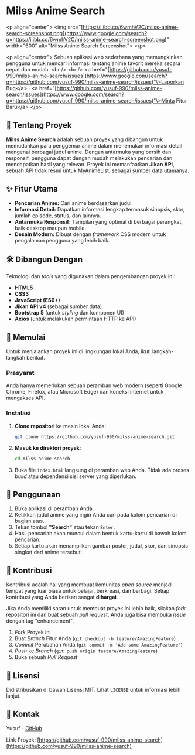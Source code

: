 # Milss Anime Search

\<p align="center"\>
\<img src="[https://i.ibb.co/6wmhV2C/milss-anime-search-screenshot.png](https://www.google.com/search?q=https://i.ibb.co/6wmhV2C/milss-anime-search-screenshot.png)" width="600" alt="Milss Anime Search Screenshot"\>
\</p\>

\<p align="center"\>
Sebuah aplikasi web sederhana yang memungkinkan pengguna untuk mencari informasi tentang anime favorit mereka secara cepat dan mudah.
\<br /\>
\<br /\>
\<a href="[https://github.com/yusuf-990/milss-anime-search/issues](https://www.google.com/search?q=https://github.com/yusuf-990/milss-anime-search/issues)"\>Laporkan Bug\</a\>
·
\<a href="[https://github.com/yusuf-990/milss-anime-search/issues](https://www.google.com/search?q=https://github.com/yusuf-990/milss-anime-search/issues)"\>Minta Fitur Baru\</a\>
\</p\>

## 📖 Tentang Proyek

**Milss Anime Search** adalah sebuah proyek yang dibangun untuk memudahkan para penggemar anime dalam menemukan informasi detail mengenai berbagai judul anime. Dengan antarmuka yang bersih dan responsif, pengguna dapat dengan mudah melakukan pencarian dan mendapatkan hasil yang relevan. Proyek ini memanfaatkan **Jikan API**, sebuah API tidak resmi untuk MyAnimeList, sebagai sumber data utamanya.

## ✨ Fitur Utama

  * **Pencarian Anime:** Cari anime berdasarkan judul.
  * **Informasi Detail:** Dapatkan informasi lengkap termasuk sinopsis, skor, jumlah episode, status, dan lainnya.
  * **Antarmuka Responsif:** Tampilan yang optimal di berbagai perangkat, baik desktop maupun mobile.
  * **Desain Modern:** Dibuat dengan *framework* CSS modern untuk pengalaman pengguna yang lebih baik.

## 🛠️ Dibangun Dengan

Teknologi dan *tools* yang digunakan dalam pengembangan proyek ini:

  * **HTML5**
  * **CSS3**
  * **JavaScript (ES6+)**
  * **Jikan API v4** (sebagai sumber data)
  * **Bootstrap 5** (untuk *styling* dan komponen UI)
  * **Axios** (untuk melakukan permintaan HTTP ke API)

## 🚀 Memulai

Untuk menjalankan proyek ini di lingkungan lokal Anda, ikuti langkah-langkah berikut.

### Prasyarat

Anda hanya memerlukan sebuah peramban web modern (seperti Google Chrome, Firefox, atau Microsoft Edge) dan koneksi internet untuk mengakses API.

### Instalasi

1.  **Clone repositori** ke mesin lokal Anda:
    ```sh
    git clone https://github.com/yusuf-990/milss-anime-search.git
    ```
2.  **Masuk ke direktori proyek**:
    ```sh
    cd milss-anime-search
    ```
3.  Buka file `index.html` langsung di peramban web Anda. Tidak ada proses *build* atau dependensi sisi server yang diperlukan.

## 📄 Penggunaan

1.  Buka aplikasi di peramban Anda.
2.  Ketikkan judul anime yang ingin Anda cari pada kolom pencarian di bagian atas.
3.  Tekan tombol **"Search"** atau tekan `Enter`.
4.  Hasil pencarian akan muncul dalam bentuk kartu-kartu di bawah kolom pencarian.
5.  Setiap kartu akan menampilkan gambar poster, judul, skor, dan sinopsis singkat dari anime tersebut.

## 🤝 Kontribusi

Kontribusi adalah hal yang membuat komunitas *open source* menjadi tempat yang luar biasa untuk belajar, berkreasi, dan berbagi. Setiap kontribusi yang Anda berikan sangat **dihargai**.

Jika Anda memiliki saran untuk membuat proyek ini lebih baik, silakan *fork* repositori ini dan buat sebuah *pull request*. Anda juga bisa membuka *issue* dengan tag "enhancement".

1.  *Fork* Proyek ini
2.  Buat *Branch* Fitur Anda (`git checkout -b feature/AmazingFeature`)
3.  *Commit* Perubahan Anda (`git commit -m 'Add some AmazingFeature'`)
4.  *Push* ke *Branch* (`git push origin feature/AmazingFeature`)
5.  Buka sebuah *Pull Request*

## 📜 Lisensi

Didistribusikan di bawah Lisensi MIT. Lihat `LICENSE` untuk informasi lebih lanjut.

## 📧 Kontak

Yusuf - [GitHub](https://www.google.com/search?q=https://github.com/yusuf-990)

Link Proyek: [https://github.com/yusuf-990/milss-anime-search](https://github.com/yusuf-990/milss-anime-search)
